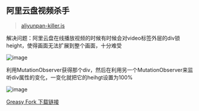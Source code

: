 ## 阿里云盘视频杀手

> [aliyunpan-killer.js](https://github.com/wuuconix/scripts/blob/main/aliyunpan-killer/aliyunpan-killer.js)

解决问题：阿里云盘在线播放视频的时候有时候会对video标签外层的div锁height，使得画面无法扩展到整个画面，十分难受

![image](https://gzw.sinaimg.cn/large/007YVyKcly1h34orc0989j31hc0tztrx.jpg)

利用MutationObserver获得那个div，然后在利用另一个MutationObserver来监听div属性的变化，一变化就把它的heihgt设置为100%

![image](https://gzw.sinaimg.cn/large/007YVyKcly1h34p433v16j31hc0u04qj.jpg)

[Greasy Fork 下载链接](https://greasyfork.org/zh-CN/scripts/446352-aliyunpan-killer-js)
